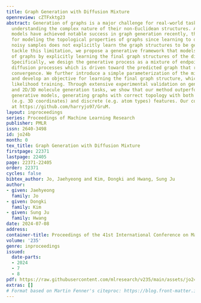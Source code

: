 ```yaml
---
title: Graph Generation with Diffusion Mixture
openreview: cZTFxktg23
abstract: Generation of graphs is a major challenge for real-world tasks that require
  understanding the complex nature of their non-Euclidean structures. Although diffusion
  models have achieved notable success in graph generation recently, they are ill-suited
  for modeling the topological properties of graphs since learning to denoise the
  noisy samples does not explicitly learn the graph structures to be generated. To
  tackle this limitation, we propose a generative framework that models the topology
  of graphs by explicitly learning the final graph structures of the diffusion process.
  Specifically, we design the generative process as a mixture of endpoint-conditioned
  diffusion processes which is driven toward the predicted graph that results in rapid
  convergence. We further introduce a simple parameterization of the mixture process
  and develop an objective for learning the final graph structure, which enables maximum
  likelihood training. Through extensive experimental validation on general graph
  and 2D/3D molecule generation tasks, we show that our method outperforms previous
  generative models, generating graphs with correct topology with both continuous
  (e.g. 3D coordinates) and discrete (e.g. atom types) features. Our code is available
  at https://github.com/harryjo97/GruM.
layout: inproceedings
series: Proceedings of Machine Learning Research
publisher: PMLR
issn: 2640-3498
id: jo24b
month: 0
tex_title: Graph Generation with Diffusion Mixture
firstpage: 22371
lastpage: 22405
page: 22371-22405
order: 22371
cycles: false
bibtex_author: Jo, Jaehyeong and Kim, Dongki and Hwang, Sung Ju
author:
- given: Jaehyeong
  family: Jo
- given: Dongki
  family: Kim
- given: Sung Ju
  family: Hwang
date: 2024-07-08
address:
container-title: Proceedings of the 41st International Conference on Machine Learning
volume: '235'
genre: inproceedings
issued:
  date-parts:
  - 2024
  - 7
  - 8
pdf: https://raw.githubusercontent.com/mlresearch/v235/main/assets/jo24b/jo24b.pdf
extras: []
# Format based on Martin Fenner's citeproc: https://blog.front-matter.io/posts/citeproc-yaml-for-bibliographies/
---
```

